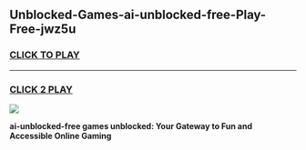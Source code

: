 
## Unblocked-Games-ai-unblocked-free-Play-Free-jwz5u
<h3>
<a href="https://premium76.site?title=ai-unblocked-free&ref=18A1">CLICK TO PLAY</a></h3>
<hr>

<h3>
<a href="https://premium76.site?title=ai-unblocked-free&ref=18A1">CLICK 2 PLAY</a>
  
</h3>

<a href="https://premium76.site?title=ai-unblocked-free&ref=18A1"><img src="https://clearcache.store/games.png"></a>


**ai-unblocked-free games unblocked: Your Gateway to Fun and Accessible Online Gaming**
